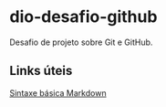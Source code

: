 # dio-desafio-github
Desafio de projeto sobre Git e GitHub.

## Links úteis
[Sintaxe básica Markdown](https://www.markdownguide.org/basic-syntax)
